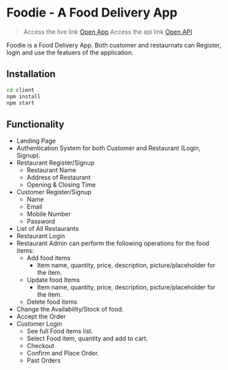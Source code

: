 # Foodie - A Food Delivery App

> Access the live link [Open App](https://foodie-food-ordering-app.netlify.app/)
> Access the api link [Open API](https://foodie-api-ntw5.onrender.com) 

Foodie is a Food Delivery App. Both customer and restaurnats can Register, login and use the featuers of the application.


<!-- ![Image](https://foodie-food-ordering-app.netlify.app/) -->


## Installation

<!-- Use the npm [npm](https://pip.pypa.io/en/stable/) to install -->

```bash
cd client
npm install
npm start
```
 ## Functionality
- Landing Page
- Authentication System for both Customer and Restaurant (Login, Signup).
- Restaurant Register/Signup
  - Restaurant Name
  - Address of Restaurant
  - Opening & Closing Time
- Customer Register/Signup
  - Name
  - Email
  - Mobile Number
  - Password
- List of All Restaurants
- Restaurant Login
- Restaurant Admin can perform the following operations for the food items:
  - Add food items
    - Item name, quantity, price, description, picture/placeholder for the
item.
  - Update food Items
    - Item name, quantity, price, description, picture/placeholder for the
item.
  - Delete food items
- Change the Availability/Stock of food.
- Accept the Order
- Customer Login
  - See full Food items list.
  - Select Food item, quantity and add to cart.
  - Checkout
  - Confirm and Place Order.
  - Past Orders


<!-- ## Contributing

Pull requests are welcome. For major changes, please open an issue first
to discuss what you would like to change.

Please make sure to update tests as appropriate. -->

<!-- ## Connect with me -->

<!-- [![Visits Badge](https://badges.pufler.dev/visits/braydoncoyer/braydoncoyer)](https:braydoncoyer.dev) -->